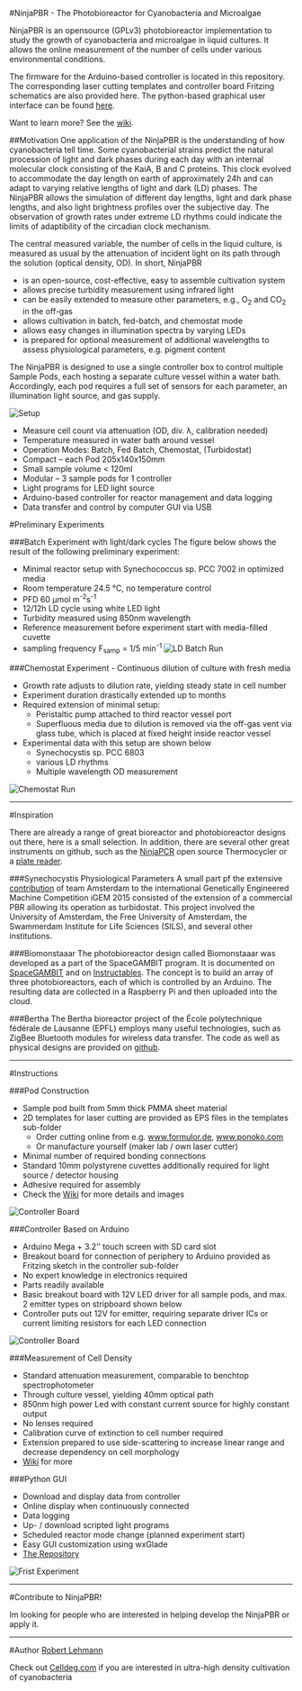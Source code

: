 #NinjaPBR - The Photobioreactor for Cyanobacteria and Microalgae

NinjaPBR is an opensource (GPLv3) photobioreactor implementation to study the growth of cyanobacteria and microalgae in liquid cultures. It allows the online measurement of the number of cells under various environmental conditions.

The firmware for the Arduino-based controller is located in this repository. The corresponding laser cutting templates and controller board Fritzing schematics are also provided here. The python-based graphical user interface can be found [here](https://github.com/roblehmann/pyNinjaPBR).

Want to learn more? See the [wiki](https://github.com/roblehmann/NinjaPBR/wiki).

##Motivation
One application of the NinjaPBR is the understanding of how cyanobacteria tell time. Some cyanobacterial strains predict the natural procession of light and dark phases during each day with an internal molecular clock consisting of the KaiA, B and C proteins. This clock evolved to accommodate the day length on earth of approximately 24h and can adapt to varying relative lengths of light and dark (LD) phases. The NinjaPBR allows the simulation of different day lengths, light and dark phase lengths, and also light brightness profiles over the subjective day. The observation of growth rates under extreme LD rhythms could indicate the limits of adaptibility of the circadian clock mechanism.

The central measured variable, the number of cells in the liquid culture, is measured as usual by the attenuation of incident light on its path through the solution (optical density, OD). In short, NinjaPBR

*  is an open-source, cost-effective, easy to assemble cultivation system
*  allows precise turbidity measurement using infrared light
*  can be easily extended to measure other parameters, e.g., O<sub>2</sub> and CO<sub>2</sub> in the off-gas
*  allows cultivation in batch, fed-batch, and chemostat mode
*  allows easy changes in illumination spectra by varying LEDs
*  is prepared for optional measurement of additional wavelengths to assess physiological parameters, e.g. pigment content


The NinjaPBR is designed to use a single controller box to control multiple Sample Pods, each hosting a separate culture vessel within a water bath. Accordingly, each pod requires a full set of sensors for each parameter, an illumination light source, and gas supply.

![Setup](./img/captorLightroom2.jpg)

*  Measure cell count via attenuation (OD, div. λ, calibration needed)
*  Temperature measured in water bath around vessel
*  Operation Modes: Batch, Fed Batch, Chemostat, (Turbidostat)
*  Compact – each Pod 205x140x150mm
*  Small sample volume < 120ml
*  Modular – 3 sample pods for 1 controller
*  Light programs for LED light source
*  Arduino-based controller for reactor management and data logging
*  Data transfer and control by computer GUI via USB


#Preliminary Experiments

###Batch Experiment with light/dark cycles
 The figure below shows the result of the following preliminary experiment:
 
*  Minimal reactor setup with Synechococcus sp. PCC 7002 in optimized media
*  Room temperature 24.5 °C, no temperature control
*  PFD 60 μmol m<sup>-2</sup>s<sup>-1</sup>
*  12/12h LD cycle using white LED light
*  Turbidity measured using 850nm wavelength
*  Reference measurement before experiment start with media-filled cuvette
*  sampling frequency F<sub>samp</sub> = 1/5 min<sup>-1</sup>
![LD Batch Run](./img/batchExperimentLD.png)

###Chemostat Experiment - Continuous dilution of culture with fresh media

*  Growth rate adjusts to dilution rate, yielding steady state in cell number
*  Experiment duration drastically extended up to months
*  Required extension of minimal setup:
	- Peristaltic pump attached to third reactor vessel port
	- Superfluous media due to dilution is removed via the off-gas vent via glass tube, which is placed at fixed height inside reactor vessel
* Experimental data with this setup are shown below
	-  Synechocystis sp. PCC 6803
	-  various LD rhythms
	-  Multiple wavelength OD measurement

![Chemostat Run](./img/chemostatExperiment.png)

---
#Inspiration

There are already a range of great bioreactor and photobioreactor designs out there, here is a small selection. In addition, there are several other great instruments on github, such as the [NinjaPCR](https://github.com/hisashin/NinjaPCR) open source Thermocycler or a [plate reader](https://github.com/csbl/platereader).

###Synechocystis Physiological Parameters
A small part pf the extensive [contribution](http://2015.igem.org/Team:Amsterdam/Project/Phy_param/Synechocysytis) of team Amsterdam to the international Genetically Engineered Machine Competition iGEM 2015 consisted of the extension of a commercial PBR allowing its operation as turbidostat. This project involved the University of Amsterdam, the Free University of Amsterdam, the Swammerdam Institute for Life Sciences (SILS), and several other institutions.

###Biomonstaaar
The photobioreactor design called Biomonstaaar was developed as a part of the  SpaceGAMBIT program. It is documented on [SpaceGAMBIT](http://www.spacegambit.org/biomonstaaar-open-source-bioreactor/) and on [Instructables](http://www.instructables.com/id/Biomonstaaar/). The concept is to build an array of three photobioreactors, each of which is controlled by an Arduino. The resulting data are collected in a Raspberry Pi and then uploaded into the cloud.

###Bertha
The Bertha bioreactor project of the École polytechnique fédérale de Lausanne (EPFL) employs many useful technologies, such as ZigBee Bluetooth modules for wireless data transfer. The code as well as physical designs are provided on [github](https://github.com/Bioreactor/Code-Bioreactor).


---
#Instructions

###Pod Construction

* Sample pod built from 5mm thick PMMA sheet material
* 2D templates for laser cutting are provided as EPS files in the templates sub-folder
	- Order cutting online from e.g. www.formulor.de, www.ponoko.com
	- Or manufacture yourself (maker lab / own laser cutter)
*  Minimal number of required bonding connections
*  Standard 10mm polystyrene cuvettes additionally required for light source / detector housing
*  Adhesive required for assembly
*  Check the [Wiki](https://github.com/roblehmann/NinjaPBR/wiki/Pod-Assembly) for more details and images

![Controller Board](./img/template2.png)

###Controller Based on Arduino

*  Arduino Mega + 3.2’’ touch screen with SD card slot
*  Breakout board for connection of periphery to Arduino provided as Fritzing sketch in the controller sub-folder
*  No expert knowledge in electronics required
*  Parts readily available 
*  Basic breakout board with 12V LED driver for all sample pods, and max. 2 emitter types on stripboard shown below
*  Controller puts out 12V for emitter, requiring separate driver ICs or current limiting resistors for each LED connection

![Controller Board](./img/controllerBoard.png)

###Measurement of Cell Density

*  Standard attenuation measurement, comparable to benchtop spectrophotometer
*  Through culture vessel, yielding 40mm optical path
*  850nm high power Led with constant current source for highly constant output
*  No lenses required
*  Calibration curve of extinction to cell number required
*  Extension prepared to use side-scattering to increase linear range and decrease dependency on cell morphology
*  [Wiki](https://github.com/roblehmann/NinjaPBR/wiki/Measuring-Cell-Number) for more


###Python GUI

*  Download and display data from controller
*  Online display when continuously connected
*  Data logging
*  Up- / download scripted light programs
*  Scheduled reactor mode change (planned experiment start)
*  Easy GUI customization using wxGlade
*  [The Repository](https://github.com/roblehmann/pyNinjaPBR)

![Frist Experiment](./img/pyNinjaControl.png)


---
#Contribute to NinjaPBR!

Im looking for people who are interested in helping develop the NinjaPBR or apply it.

---
#Author
[Robert Lehmann](https://github.com/roblehmann)

Check out [Celldeg.com](http://celldeg.com/) if you are interested in ultra-high density cultivation of cyanobacteria